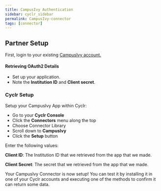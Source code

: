 ```yaml
---
title: CampusIvy Authentication
sidebar: cyclr_sidebar
permalink: CampusIvy-connector
tags: [connector]
---
```


## Partner Setup

First, login to your existing [CampusIvy account.](http://www.campusivy.com/client-login/)

#### Retrieving OAuth2 Details

*   Set up your application.
*   Note the **Institution ID** and **Client secret**.

### Cyclr Setup

Setup your CampusIvy App within Cyclr:

*   Go to your **Cyclr Console**
*   Click the **Connectors** menu along the top
*   Choose Connector Library
*   Scroll down to **CampusIvy**
*   Click the **Setup** button

Enter the following values:

**Client ID**:  The Institution ID that we retrieved from the app that we made.

**Client Secret**:  The secret that we retrieved from the app that we made.


Your CampusIvy Connector is now setup! You can test it by installing it in one of your Cyclr accounts and executing one of the methods to confirm it can return some data.
